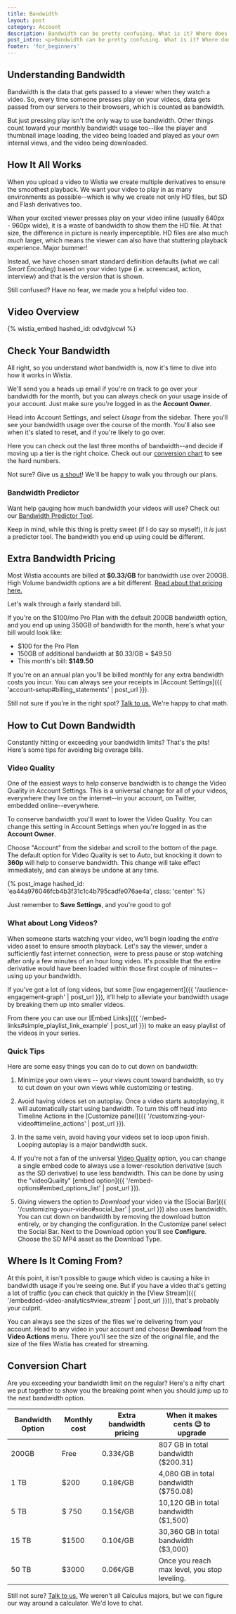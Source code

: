```yaml
---
title: Bandwidth
layout: post
category: Account
description: Bandwidth can be pretty confusing. What is it? Where does it go? And how did I use it all? Fear not! We're here to help. Let's walk through how Wistia does bandwidth, how to see your bandwidth, and some tips to save you from overages!
post_intro: <p>Bandwidth can be pretty confusing. What is it? Where does it go? And how did I use it all? Fear not! We're here to help. Let's walk through how Wistia does bandwidth, how to see your bandwidth, and some tips to save you from overages!</p>
footer: 'for_beginners'
---
```


## Understanding Bandwidth

Bandwidth is the data that gets passed to a viewer when they watch a video.
So, every time someone presses play on your videos, data gets passed from our
servers to their browsers, which is counted as bandwidth.

But just pressing play isn't the only way to use bandwidth. Other things count
toward your monthly bandwidth usage too--like the player and thumbnail image
loading, the video being loaded and played as your own internal views,
and the video being downloaded.

## How It All Works

When you upload a video to Wistia we create multiple derivatives to ensure the
smoothest playback. We want your video to play in as many environments as
possible--which is why we create not only HD files, but SD and Flash derivatives
too.

When your excited viewer presses play on your video inline (usually 640px -
960px wide), it is a waste of bandwidth to show them the HD file. At that size,
the difference in picture is nearly imperceptible. HD files are also much *much*
larger, which means the viewer can also have that stuttering playback
experience. Major bummer!

Instead, we have chosen smart standard definition defaults (what we call *Smart Encoding*)
based on your video type (i.e. screencast, action, interview) and that is the
version that is shown.

Still confused? Have no fear, we made you a helpful video too.

## Video Overview

{% wistia_embed hashed_id: odvdgivcwl %}

## Check Your Bandwidth

All right, so you understand *what* bandwidth is, now it's time to dive into how
it works in Wistia.

We'll send you a heads up email if you're on track to go over your bandwidth for
the month, but you can always check on your usage inside of your account. Just
make sure you're logged in as the **Account Owner**.

Head into Account Settings, and select *Usage* from the sidebar. There you'll
see your bandwidth usage over the course of the month. You'll also see when it's
slated to reset, and if you're likely to go over.

Here you can check out the last three months of bandwidth--and decide if moving
up a tier is the right choice. Check out our [conversion chart](#conversion_chart)
to see the hard numbers.

Not sure? Give us [a shout](http://wistia.com/support/contact)! We'll be happy to walk you through our plans.

### Bandwidth Predictor

Want help gauging how much bandwidth your videos will use? Check out our
[Bandwidth Predictor Tool](http://wistia.com/pricing/bandwidth_predictor).

Keep in mind, while this thing is pretty sweet (if I do say so myself), it *is*
just a predictor tool. The bandwidth you end up using could be different.

## Extra Bandwidth Pricing

Most Wistia accounts are billed at **$0.33/GB** for bandwidth use over 200GB. High
Volume bandwidth options are a bit different. [Read about that pricing here.](http://wistia.com/pricing/highvolume)

Let's walk through a fairly standard bill.

If you're on the $100/mo Pro Plan with the default 200GB bandwidth option, and you end up using 350GB of bandwidth for
the month, here's what your bill would look like:

- $100 for the Pro Plan
- 150GB of additional bandwidth at $0.33/GB = $49.50
- This month's bill: **$149.50**

If you're on an annual plan you'll be billed monthly for any extra bandwidth costs you incur.
You can always see your receipts in [Account Settings]({{ 'account-setup#billing_statements' | post_url }}).

Still not sure if you're in the right spot? [Talk to us.](http://wistia.com/support/contact)
We're happy to chat math.

## How to Cut Down Bandwidth

Constantly hitting or exceeding your bandwidth limits? That's the pits! Here's
some tips for avoiding big overage bills.

### Video Quality

One of the easiest ways to help conserve bandwidth is to change the Video Quality in
Account Settings. This is a universal change for all of your videos, everywhere
they live on the internet--in your account, on Twitter, embedded online--everywhere.

To conserve bandwidth you'll want to lower the Video Quality. You can change
this setting in Account Settings when you're logged in as the **Account Owner**.

Choose "Account" from the sidebar and scroll to the bottom of the page. The default option
for Video Quality is set to *Auto*, but knocking it down to **360p** will help to
conserve bandwidth. This change will take effect immediately, and can always be
undone at any time.

{% post_image hashed_id: 'ea44a976046fcb4b3f31c1c4b795cadfe076ae4a', class: 'center' %}

Just remember to **Save Settings**, and you're good to go!

### What about Long Videos?

When someone starts watching your video, we'll begin loading the *entire* video
asset to ensure smooth playback. Let's say the viewer, under a sufficiently fast
internet connection, were to press pause or stop watching after only a few
minutes of an hour long video. It's possible that the entire derivative would
have been loaded within those first couple of minutes--using up your bandwidth.

If you've got a lot of long videos, but some
[low engagement]({{ '/audience-engagement-graph' | post_url }}), it'll help to
alleviate your bandwidth usage by breaking them up into smaller videos.

From there you can use our [Embed Links]({{ '/embed-links#simple_playlist_link_example' | post_url }})
to make an easy playlist of the videos in your series.

### Quick Tips

Here are some easy things you can do to cut down on bandwidth:

1. Minimize your own views -- your views count toward bandwidth, so try to cut
down on your own views while customizing or testing.

2. Avoid having videos set on autoplay. Once a video starts autoplaying, it will
 automatically start using bandwidth. To turn this off head into Timeline
 Actions in the [Customize panel]({{ '/customizing-your-video#timeline_actions' | post_url }}).

3. In the same vein, avoid having your videos set to loop upon finish. Looping
autoplay is a major bandwidth suck.

4. If you're not a fan of the universal [Video Quality](#video_quality) option,
you can change a single embed code to always use a lower-resolution
derivative (such as the SD derivative) to use less bandwidth. This can be done
by using the "videoQuality" [embed option]({{ '/embed-options#embed_options_list' | post_url }}).

5. Giving viewers the option to *Download* your video via the
[Social Bar]({{ '/customizing-your-video#social_bar' | post_url }}) also uses
bandwidth. You can cut down on bandwidth by removing the download button
entirely, or by changing the configuration. In the Customize panel select the
Social Bar. Next to the Download option you'll see **Configure**. Choose the SD
MP4 asset as the Download Type.

## Where Is It Coming From?

At this point, it isn't possible to gauge which video is causing a hike in
bandwidth usage if you're seeing one. But if you have a video that's getting a
lot of traffic (you can check that quickly in the [View Stream]({{ '/embedded-video-analytics#view_stream' | post_url }})), that's
probably your culprit.

You can always see the sizes of the files we're delivering from your account.
Head to any video in your account and choose **Download** from the **Video Actions**
menu. There you'll see the size of the original file, and the size of the files
Wistia has created for streaming.

## Conversion Chart

Are you exceeding your bandwidth limit on the regular? Here's a nifty chart we
put together to show you the breaking point when you should jump up to the next
bandwidth option.

Bandwidth Option| Monthly cost | Extra bandwidth pricing | When it makes cents 😉 to upgrade
-----|----------------|---------|------------
200GB | Free | 0.33¢/GB | 807 GB in total bandwidth ($200.31)
1 TB | $200 | 0.18¢/GB | 4,080 GB in total bandwidth ($750.08)
5 TB | $ 750 | 0.15¢/GB | 10,120 GB in total bandwidth ($1,500)
15 TB | $1500 | 0.10¢/GB | 30,360 GB in total bandwidth ($3,000)
50 TB | $3000 | 0.06¢/GB | Once you reach max level, you stop leveling.

Still not sure? [Talk to us.](http://wistia.com/support/contact) We weren't all
Calculus majors, but we can figure our way around a calculator. We'd love to
chat.
